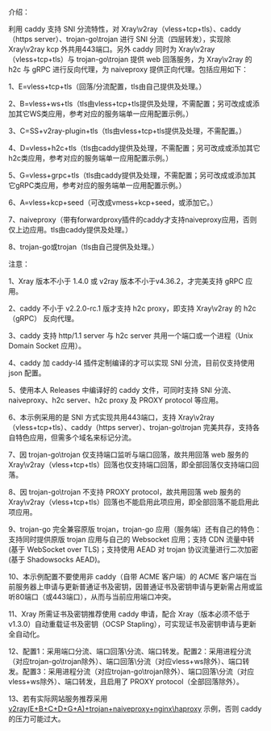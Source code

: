 介绍：

利用 caddy 支持 SNI 分流特性，对 Xray\v2ray（vless+tcp+tls）、caddy（https server）、trojan-go\trojan 进行 SNI 分流（四层转发），实现除 Xray\v2ray kcp 外共用443端口。另外 caddy 同时为 Xray\v2ray（vless+tcp+tls）与 trojan-go\trojan 提供 web 回落服务，为 Xray\v2ray 的 h2c 与 gRPC 进行反向代理，为 naiveproxy 提供正向代理。包括应用如下：

1、E=vless+tcp+tls（回落/分流配置，tls由自己提供及处理。）

2、B=vless+ws+tls（tls由vless+tcp+tls提供及处理，不需配置；另可改成或添加其它WS类应用，参考对应的服务端单一应用配置示例。）

3、C=SS+v2ray-plugin+tls（tls由vless+tcp+tls提供及处理，不需配置。）

4、D=vless+h2c+tls（tls由caddy提供及处理，不需配置；另可改成或添加其它h2c类应用，参考对应的服务端单一应用配置示例。）

5、G=vless+grpc+tls（tls由caddy提供及处理，不需配置；另可改成或添加其它gRPC类应用，参考对应的服务端单一应用配置示例。）

6、A=vless+kcp+seed（可改成vmess+kcp+seed，或添加它。）

7、naiveproxy（带有forwardproxy插件的caddy才支持naiveproxy应用，否则仅上边应用。tls由caddy提供及处理。）

8、trojan-go或trojan（tls由自己提供及处理。）

注意：

1、Xray 版本不小于 1.4.0 或 v2ray 版本不小于v4.36.2，才完美支持 gRPC 应用。

2、caddy 不小于 v2.2.0-rc.1 版才支持 h2c proxy，即支持 Xray\v2ray 的 h2c（gRPC） 反向代理。

3、caddy 支持 http/1.1 server 与 h2c server 共用一个端口或一个进程（Unix Domain Socket 应用）。

4、caddy 加 caddy-l4 插件定制编译的才可以实现 SNI 分流，目前仅支持使用 json 配置。

5、使用本人 Releases 中编译好的 caddy 文件，可同时支持 SNI 分流、naiveproxy、h2c server、h2c proxy 及 PROXY protocol 等应用。

6、本示例采用的是 SNI 方式实现共用443端口，支持 Xray\v2ray（vless+tcp+tls）、caddy（https server）、trojan-go\trojan 完美共存，支持各自特色应用，但需多个域名来标记分流。

7、因 trojan-go\trojan 仅支持端口监听与端口回落，故共用回落 web 服务的 Xray\v2ray（vless+tcp+tls）回落也仅支持端口回落，即全部回落仅支持端口回落。

8、因 trojan-go\trojan 不支持 PROXY protocol，故共用回落 web 服务的 Xray\v2ray（vless+tcp+tls）回落也不能启用此项应用，即全部回落不能启用此项应用。

9、trojan-go 完全兼容原版 trojan，trojan-go 应用（服务端）还有自己的特色：支持同时提供原版 trojan 应用与自己的 Websocket 应用；支持 CDN 流量中转(基于 WebSocket over TLS)；支持使用 AEAD 对 trojan 协议流量进行二次加密(基于 Shadowsocks AEAD)。

10、本示例配置不要使用非 caddy（自带 ACME 客户端）的 ACME 客户端在当前服务器上申请与更新普通证书及密钥，因普通证书及密钥申请与更新需占用或监听80端口（或443端口），从而与当前应用端口冲突。

11、Xray 所需证书及密钥推荐使用 caddy 申请，配合 Xray（版本必须不低于v1.3.0）自动重载证书及密钥（OCSP Stapling），可实现证书及密钥申请与更新全自动化。

12、配置1：采用端口分流、端口回落\分流、端口转发。配置2：采用进程分流（对应trojan-go\trojan除外）、端口回落\分流（对应vless+ws除外）、端口转发。配置3：采用进程分流（对应trojan-go\trojan除外）、端口回落\分流（对应vless+ws除外）、端口转发，且启用了 PROXY protocol（全部回落除外）。

13、若有实际网站服务推荐采用 [v2ray(E+B+C+D+G+A)+trojan+naiveproxy+nginx\haproxy](https://github.com/lxhao61/integrated-examples/tree/main/v2ray(E%2BB%2BC%2BD%2BG%2BA)%2Btrojan%2Bnaiveproxy%2Bnginx%5Chaproxy) 示例，否则 caddy 的压力可能过大。
